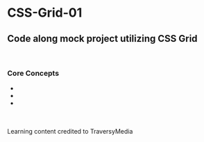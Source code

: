 
  <h1>CSS-Grid-01</h1>
  <h2>Code along mock project utilizing CSS Grid</h2>
<br>
<h3>Core Concepts</h3>
<ul>
  <li> </li>
  <li> </li>
  <li> </li>
</ul>
<br>
<br>
<footer>Learning content credited to TraversyMedia</footer>
